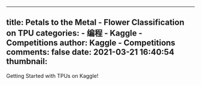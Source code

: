 
---
title: Petals to the Metal - Flower Classification on TPU
categories: 
    - 编程
    - Kaggle - Competitions
author: Kaggle - Competitions
comments: false
date: 2021-03-21 16:40:54
thumbnail: 
---

<div>   
Getting Started with TPUs on Kaggle!  
</div>
            